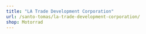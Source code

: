 ```yaml
---
title: "LA Trade Development Corporation"
url: /santo-tomas/la-trade-development-corporation/
shop: Motorrad
---
```

